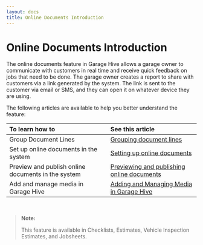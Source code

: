 ```yaml
---
layout: docs
title: Online Documents Introduction
---
```


# Online Documents Introduction 

The online documents feature in Garage Hive allows a garage owner to communicate with customers in real time and receive quick feedback on jobs that need to be done. The garage owner creates a report to share with customers via a link generated by the system. The link is sent to the customer via email or SMS, and they can open it on whatever device they are using.

The following articles are available to help you better understand the feature:

| To learn how to |See this article |
| :-------------- | :-------------- |
| Group Document Lines | [Grouping document lines](garagehive-grouping-document-lines.html) |
| Set up online documents in the system | [Setting up online documents](garagehive-online-documents-setting-up-online-documents.html) |
| Preview and publish online documents in the system | [Previewing and publishing online documents](garagehive-online-documents-previewing-and-publishing-online-documents.html) |
| Add and manage media in Garage Hive | [Adding and Managing Media in Garage Hive](garagehive-online-documents-adding-and-managing-media.html) |

<br>

>**Note:**
>
>This feature is available in Checklists, Estimates, Vehicle Inspection Estimates, and Jobsheets.
